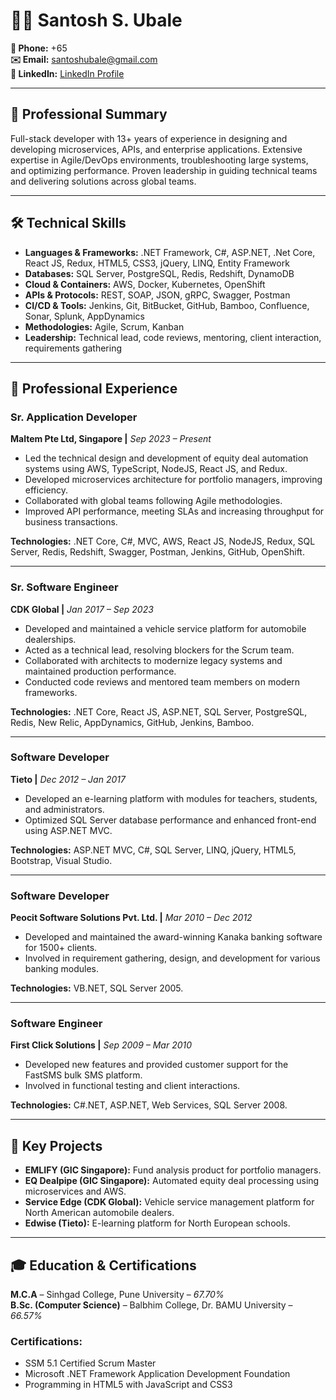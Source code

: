 # 👨‍💻 Santosh S. Ubale

**📱 Phone:** +65   
**✉️ Email:** [santoshubale@gmail.com](mailto:santoshubale@gmail.com)  
**🔗 LinkedIn:** [LinkedIn Profile](#)

---

## 🚀 Professional Summary

Full-stack developer with 13+ years of experience in designing and developing microservices, APIs, and enterprise applications. Extensive expertise in Agile/DevOps environments, troubleshooting large systems, and optimizing performance. Proven leadership in guiding technical teams and delivering solutions across global teams.

---

## 🛠 Technical Skills

- **Languages & Frameworks:** .NET Framework, C#, ASP.NET, .Net Core, React JS, Redux, HTML5, CSS3, jQuery, LINQ, Entity Framework  
- **Databases:** SQL Server, PostgreSQL, Redis, Redshift, DynamoDB  
- **Cloud & Containers:** AWS, Docker, Kubernetes, OpenShift  
- **APIs & Protocols:** REST, SOAP, JSON, gRPC, Swagger, Postman  
- **CI/CD & Tools:** Jenkins, Git, BitBucket, GitHub, Bamboo, Confluence, Sonar, Splunk, AppDynamics  
- **Methodologies:** Agile, Scrum, Kanban  
- **Leadership:** Technical lead, code reviews, mentoring, client interaction, requirements gathering  

---

## 💼 Professional Experience

### Sr. Application Developer  
**Maltem Pte Ltd, Singapore |** _Sep 2023 – Present_

- Led the technical design and development of equity deal automation systems using AWS, TypeScript, NodeJS, React JS, and Redux.
- Developed microservices architecture for portfolio managers, improving efficiency.
- Collaborated with global teams following Agile methodologies.
- Improved API performance, meeting SLAs and increasing throughput for business transactions.

**Technologies:** .NET Core, C#, MVC, AWS, React JS, NodeJS, Redux, SQL Server, Redis, Redshift, Swagger, Postman, Jenkins, GitHub, OpenShift.

---

### Sr. Software Engineer  
**CDK Global |** _Jan 2017 – Sep 2023_

- Developed and maintained a vehicle service platform for automobile dealerships.
- Acted as a technical lead, resolving blockers for the Scrum team.
- Collaborated with architects to modernize legacy systems and maintained production performance.
- Conducted code reviews and mentored team members on modern frameworks.

**Technologies:** .NET Core, React JS, ASP.NET, SQL Server, PostgreSQL, Redis, New Relic, AppDynamics, GitHub, Jenkins, Bamboo.

---

### Software Developer  
**Tieto |** _Dec 2012 – Jan 2017_

- Developed an e-learning platform with modules for teachers, students, and administrators.
- Optimized SQL Server database performance and enhanced front-end using ASP.NET MVC.

**Technologies:** ASP.NET MVC, C#, SQL Server, LINQ, jQuery, HTML5, Bootstrap, Visual Studio.

---

### Software Developer  
**Peocit Software Solutions Pvt. Ltd. |** _Mar 2010 – Dec 2012_

- Developed and maintained the award-winning Kanaka banking software for 1500+ clients.
- Involved in requirement gathering, design, and development for various banking modules.

**Technologies:** VB.NET, SQL Server 2005.

---

### Software Engineer  
**First Click Solutions |** _Sep 2009 – Mar 2010_

- Developed new features and provided customer support for the FastSMS bulk SMS platform.
- Involved in functional testing and client interactions.

**Technologies:** C#.NET, ASP.NET, Web Services, SQL Server 2008.

---

## 🎯 Key Projects

- **EMLIFY (GIC Singapore):** Fund analysis product for portfolio managers.
- **EQ Dealpipe (GIC Singapore):** Automated equity deal processing using microservices and AWS.
- **Service Edge (CDK Global):** Vehicle service management platform for North American automobile dealers.
- **Edwise (Tieto):** E-learning platform for North European schools.

---

## 🎓 Education & Certifications

**M.C.A** – Sinhgad College, Pune University – _67.70%_  
**B.Sc. (Computer Science)** – Balbhim College, Dr. BAMU University – _66.57%_

### Certifications:

- SSM 5.1 Certified Scrum Master  
- Microsoft .NET Framework Application Development Foundation  
- Programming in HTML5 with JavaScript and CSS3  
